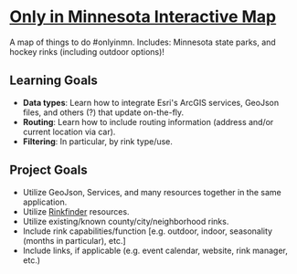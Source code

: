 # [Only in Minnesota Interactive Map](http://geospatialem.github.io/onlyinmnmap)
A map of things to do #onlyinmn. Includes: Minnesota state parks, and hockey rinks (including outdoor options)!

## Learning Goals
* **Data types**: Learn how to integrate Esri's ArcGIS services, GeoJson files, and others (?) that update on-the-fly.  
* **Routing**: Learn how to include routing information (address and/or current location via car).  
* **Filtering**: In particular, by rink type/use.  

## Project Goals  
* Utilize GeoJson, Services, and many resources together in the same application.  
* Utilize [Rinkfinder](http://www.rinkfinder.com) resources.  
* Utilize existing/known county/city/neighborhood rinks.  
* Include rink capabilities/function [e.g. outdoor, indoor, seasonality (months in particular), etc.]  
* Include links, if applicable (e.g. event calendar, website, rink manager, etc.)  
